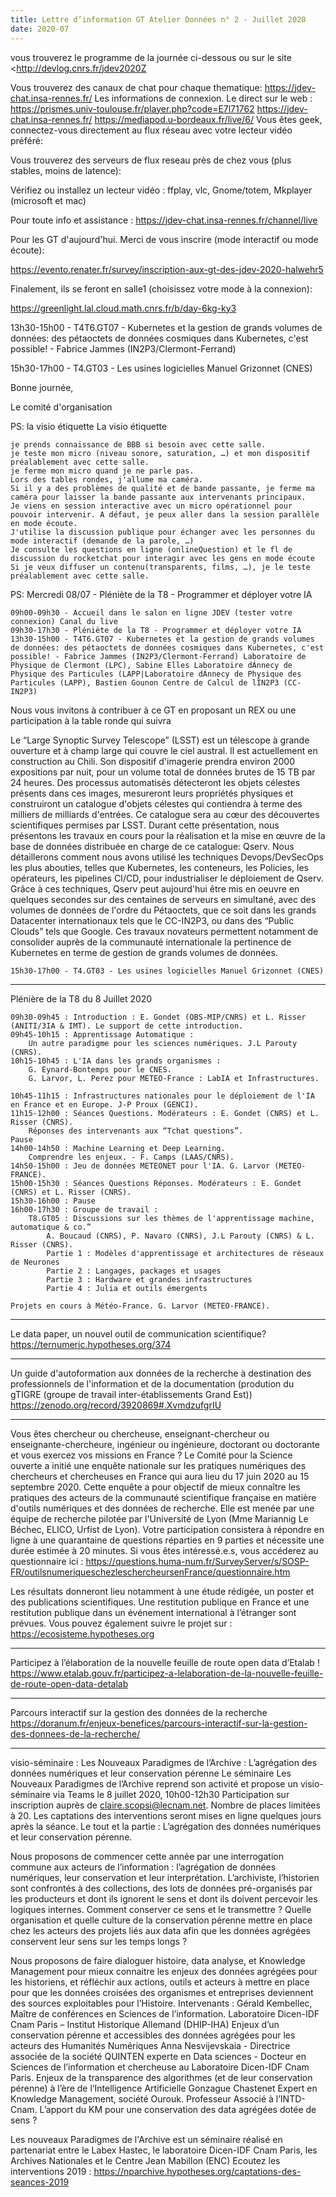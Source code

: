 ```yaml
---
title: Lettre d’information GT Atelier Données n° 2 - Juillet 2020
date: 2020-07
---
```


vous trouverez le programme de la journée ci-dessous ou sur le site <http://devlog.cnrs.fr/jdev2020Z

Vous trouverez des canaux de chat pour chaque thematique: <https://jdev-chat.insa-rennes.fr/>
Les informations de connexion.
Le direct sur le web :
<https://prismes.univ-toulouse.fr/player.php?code=E7l71762>
<https://jdev-chat.insa-rennes.fr/>
<https://mediapod.u-bordeaux.fr/live/6/>
Vous êtes geek, connectez-vous directement au flux réseau avec votre lecteur vidéo préféré:

Vous trouverez des serveurs de flux reseau près de chez vous (plus stables, moins de latence):

Vérifiez ou installez un lecteur vidéo : ffplay, vlc, Gnome/totem, Mkplayer (microsoft et mac)

 Pour toute info et assistance : <https://jdev-chat.insa-rennes.fr/channel/live>


Pour les GT d'aujourd'hui. Merci de vous inscrire (mode interactif ou mode écoute):

<https://evento.renater.fr/survey/inscription-aux-gt-des-jdev-2020-halwehr5>

Finalement, ils se feront en salle1 (choisissez votre mode à la connexion):

<https://greenlight.lal.cloud.math.cnrs.fr/b/day-6kg-ky3>

13h30-15h00 - T4T6.GT07 - Kubernetes et la gestion de grands volumes de données: des pétaoctets de données cosmiques dans Kubernetes, c'est possible! - Fabrice Jammes (IN2P3/Clermont-Ferrand)

15h30-17h00 - T4.GT03 - Les usines logicielles Manuel Grizonnet (CNES)


Bonne journée,

Le comité d'organisation


PS: la visio étiquette
La visio étiquette

    je prends connaissance de BBB si besoin avec cette salle.
    je teste mon micro (niveau sonore, saturation, …) et mon dispositif préalablement avec cette salle.
    je ferme mon micro quand je ne parle pas.
    Lors des tables rondes, j'allume ma caméra.
    Si il y a des problèmes de qualité et de bande passante, je ferme ma caméra pour laisser la bande passante aux intervenants principaux.
    Je viens en session interactive avec un micro opérationnel pour pouvoir intervenir. A défaut, je peux aller dans la session parallèle en mode écoute.
    J'utilise la discussion publique pour échanger avec les personnes du mode interactif (demande de la parole, …)
    Je consulte les questions en ligne (onlineQuestion) et le fl de discussion du rocketchat pour interagir avec les gens en mode écoute
    Si je veux diffuser un contenu(transparents, films, …), je le teste préalablement avec cette salle.


PS:
Mercredi 08/07 - Pléniète de la T8 - Programmer et déployer votre IA

    09h00-09h30 - Accueil dans le salon en ligne JDEV (tester votre connexion) Canal du live
    09h30-17h30 - Pléniète de la T8 - Programmer et déployer votre IA
    13h30-15h00 - T4T6.GT07 - Kubernetes et la gestion de grands volumes de données: des pétaoctets de données cosmiques dans Kubernetes, c'est possible! - Fabrice Jammes (IN2P3/Clermont-Ferrand) Laboratoire de Physique de Clermont (LPC), Sabine Elles Laboratoire dÁnnecy de Physique des Particules (LAPP|Laboratoire dÁnnecy de Physique des Particules (LAPP), Bastien Gounon Centre de Calcul de lÍN2P3 (CC-IN2P3)

Nous vous invitons à contribuer à ce GT en proposant un REX ou une participation à la table ronde qui suivra

Le “Large Synoptic Survey Telescope” (LSST) est un télescope à grande ouverture et à champ large qui couvre le ciel austral. Il est actuellement en construction au Chili. Son dispositif d'imagerie prendra environ 2000 expositions par nuit, pour un volume total de données brutes de 15 TB par 24 heures. Des processus automatisés détecteront les objets célestes présents dans ces images, mesureront leurs propriétés physiques et construiront un catalogue d'objets célestes qui contiendra à terme des milliers de milliards d'entrées. Ce catalogue sera au cœur des découvertes scientifiques permises par LSST. Durant cette présentation, nous présentons les travaux en cours pour la réalisation et la mise en œuvre de la base de données distribuée en charge de ce catalogue: Qserv. Nous détaillerons comment nous avons utilisé les techniques Devops/DevSecOps les plus abouties, telles que Kubernetes, les conteneurs, les Policies, les opérateurs, les pipelines CI/CD, pour industrialiser le déploiement de Qserv. Grâce à ces techniques, Qserv peut aujourd'hui être mis en oeuvre en quelques secondes sur des centaines de serveurs en simultané, avec des volumes de données de l'ordre du Pétaoctets, que ce soit dans les grands Datacenter internationaux tels que le CC-IN2P3, ou dans des “Public Clouds” tels que Google. Ces travaux novateurs permettent notamment de consolider auprès de la communauté internationale la pertinence de Kubernetes en terme de gestion de grands volumes de données.

    15h30-17h00 - T4.GT03 - Les usines logicielles Manuel Grizonnet (CNES)

***********************************************************

Plénière de la T8 du 8 Juillet 2020

    09h30-09h45 : Introduction : E. Gondet (OBS-MIP/CNRS) et L. Risser (ANITI/3IA & IMT). Le support de cette introduction.
    09h45-10h15 : Apprentissage Automatique :
        Un autre paradigme pour les sciences numériques. J.L Parouty (CNRS).
    10h15-10h45 : L'IA dans les grands organismes :
        G. Eynard-Bontemps pour le CNES.
        G. Larvor, L. Perez pour METEO-France : LabIA et Infrastructures.

    10h45-11h15 : Infrastructures nationales pour le déploiement de l'IA en France et en Europe. J-P Proux (GENCI).
    11h15-12h00 : Séances Questions. Modérateurs : E. Gondet (CNRS) et L. Risser (CNRS).
        Réponses des intervenants aux “Tchat questions”.
    Pause
    14h00-14h50 : Machine Learning et Deep Learning.
        Comprendre les enjeux. - F. Camps (LAAS/CNRS).
    14h50-15h00 : Jeu de données METEONET pour l'IA. G. Larvor (METEO-FRANCE).
    15h00-15h30 : Séances Questions Réponses. Modérateurs : E. Gondet (CNRS) et L. Risser (CNRS).
    15h30-16h00 : Pause
    16h00-17h30 : Groupe de travail :
        T8.GT05 : Discussions sur les thèmes de l'apprentissage machine, automatique & co.”
            A. Boucaud (CNRS), P. Navaro (CNRS), J.L Parouty (CNRS) & L. Risser (CNRS).
            Partie 1 : Modèles d'apprentissage et architectures de réseaux de Neurones
            Partie 2 : Langages, packages et usages
            Partie 3 : Hardware et grandes infrastructures
            Partie 4 : Julia et outils émergents

    Projets en cours à Météo-France. G. Larvor (METEO-FRANCE).

***********************************************************

Le data paper, un nouvel outil de communication scientifique?
<https://ternumeric.hypotheses.org/374>

***********************************************************

Un guide d'autoformation aux données de la recherche à destination des professionnels de l'information et de la documentation (prodution du gTIGRE (groupe de travail inter-établissements Grand Est))
<https://zenodo.org/record/3920869#.XvmdzufgrIU>

***********************************************************

Vous êtes chercheur ou chercheuse, enseignant-chercheur ou enseignante-chercheure, ingénieur ou ingénieure, doctorant ou doctorante et vous exercez vos missions en France ?
Le Comité pour la Science ouverte a initié une enquête nationale sur les pratiques numériques des chercheurs et chercheuses en France qui aura lieu du 17 juin 2020 au 15 septembre 2020.
Cette enquête a pour objectif de mieux connaître les pratiques des acteurs de la communauté scientifique française en matière d'outils numériques et des données de recherche. Elle est menée par une équipe de recherche pilotée par l'Université de Lyon (Mme Mariannig Le Béchec, ELICO, Urfist de Lyon).
Votre participation consistera à répondre en ligne à une quarantaine de questions réparties en 9 parties et nécessite une durée estimée à 20 minutes. Si vous êtes intéressé.e.s, vous accéderez au questionnaire ici : <https://questions.huma-num.fr/SurveyServer/s/SOSP-FR/outilsnumeriqueschezleschercheursenFrance/questionnaire.htm>

Les résultats donneront lieu notamment à une étude rédigée, un poster et des publications scientifiques. Une restitution publique en France et une restitution publique dans un événement international à l’étranger sont prévues. Vous pouvez également suivre le projet sur : <https://ecosisteme.hypotheses.org>

***********************************************************

Participez à l’élaboration de la nouvelle feuille de route open data d’Etalab !
<https://www.etalab.gouv.fr/participez-a-lelaboration-de-la-nouvelle-feuille-de-route-open-data-detalab>

***********************************************************

Parcours interactif sur la gestion des données de la recherche
<https://doranum.fr/enjeux-benefices/parcours-interactif-sur-la-gestion-des-donnees-de-la-recherche/>

***********************************************************

visio-séminaire : Les Nouveaux Paradigmes de l’Archive : L’agrégation des données numériques et leur conservation pérenne
Le séminaire Les Nouveaux Paradigmes de l’Archive reprend son activité et propose un visio-séminaire via Teams le 8 juillet 2020, 10h00-12h30
Participation sur inscription auprès de claire.scopsi@lecnam.net. Nombre de places limitées à 20. Les captations des interventions seront mises en ligne quelques jours après la séance.
Le tout et la partie : L’agrégation des données numériques et leur conservation pérenne.

 Nous proposons de commencer cette année par une interrogation commune aux acteurs de l’information : l’agrégation de données numériques, leur conservation et leur interprétation.
L’archiviste, l’historien sont confrontés à des collections, des lots de données pré-organisés par les producteurs et dont ils ignorent le sens et dont ils doivent percevoir les logiques internes.
Comment conserver ce sens et le transmettre ? Quelle organisation et quelle culture de la conservation pérenne mettre en place chez les acteurs des projets liés aux data afin que les données agrégées conservent leur sens sur les temps longs ?

Nous proposons de faire dialoguer histoire, data analyse, et Knowledge Management pour mieux connaitre les enjeux des données agrégées pour les historiens, et réfléchir aux actions, outils et acteurs à mettre en place pour que les données croisées des organismes et entreprises deviennent des sources exploitables pour l’Histoire.
 Intervenants :
 Gérald Kembellec, Maître de conférences en Sciences de l’information. Laboratoire Dicen-IDF Cnam Paris – Institut Historique Allemand (DHIP-IHA)
    Enjeux d’un conservation pérenne et accessibles des données agrégées pour les acteurs des Humanités Numériques
 Anna Nesvijevskaia - Directrice associée de la société QUINTEN experte en Data sciences - Docteur en Sciences de l’information et chercheuse au Laboratoire Dicen-IDF Cnam Paris.
    Enjeux de la transparence des algorithmes (et de leur conservation pérenne) à l’ère de l’Intelligence Artificielle
 Gonzague Chastenet Expert en Knowledge Management, société Ourouk. Professeur Associé à l’INTD-Cnam.
    L’apport du KM pour une conservation des data agrégées dotée de sens ?

Les nouveaux Paradigmes de l'Archive est un séminaire réalisé en partenariat entre le Labex Hastec, le laboratoire Dicen-IDF Cnam Paris, les Archives Nationales et le Centre Jean Mabillon (ENC)
Ecoutez les interventions 2019 : <https://nparchive.hypotheses.org/captations-des-seances-2019>

